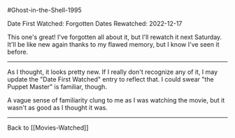 #Ghost-in-the-Shell-1995

Date First Watched:  Forgotten
Dates Rewatched:  2022-12-17

This one's great!  I've forgotten all about it, but I'll rewatch it next Saturday.  It'll be like new again thanks to my flawed memory, but I know I've seen it before.

---
As I thought, it looks pretty new.  If I really don't recognize any of it, I may update the "Date First Watched" entry to reflect that.  I could swear "the Puppet Master" is familiar, though.

A vague sense of familiarity clung to me as I was watching the movie, but it wasn't as good as I thought it was.

---
Back to [[Movies-Watched]]